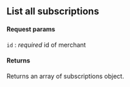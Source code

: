 ## List all subscriptions

#### Request params

`id`
:    _required_ id of merchant

#### Returns

Returns an array of subscriptions object.
